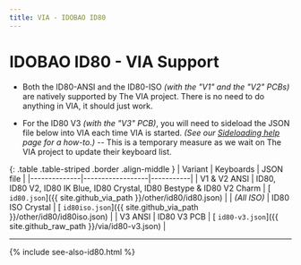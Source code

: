 ```yaml
---
title: VIA - IDOBAO ID80
---
```


# IDOBAO ID80 - VIA Support

<div class="border shadow shadow-sm border-info bg-info bg-opacity-10 rounded-3 p-2 mb-4 text-opacity-75">
  <ul class="fa-ul mb-0 me-1">
    <li><span class="fa-li"><i class="fas fa-info-circle text-info"></i></span>
    Both the ID80-ANSI and the ID80-ISO <i>(with the "V1" and the "V2" PCBs)</i> are natively supported by The VIA project.
    There is no need to do anything in VIA, it should just work.
    </li>
  </ul>
</div>

<div class="border shadow shadow-sm border-warning bg-warning bg-opacity-10 rounded-3 p-2 mb-4 text-opacity-75">
  <ul class="fa-ul mb-0 me-1">
    <li><span class="fa-li"><i class="fas fa-exclamation-circle text-warning"></i></span>
    For the ID80 V3 <i>(with the "V3" PCB)</i>, you will need to sideload the JSON file below into VIA each time VIA is started.
    <i>(See our <a href="/manuals/via/sideload"><i class="fas fa-book"></i> Sideloading help</a> page for a how-to.)</i>
    -- This is a temporary measure as we wait on The VIA project to update their keyboard list.
    </li>
  </ul>
</div>


{: .table .table-striped .border .align-middle }
| Variant      | Keyboards        | JSON file |
|--------------|------------------|-----------|
| V1 & V2 ANSI | ID80, ID80 V2, ID80 IK Blue, ID80 Crystal, ID80 Bestype & ID80 V2 Charm | [<i class="fab fa-github-alt"></i> `id80.json`]({{ site.github_via_path }}/other/id80/id80.json) |
| *(All ISO)* | ID80 ISO Crystal | [<i class="fab fa-github-alt"></i> `id80iso.json`]({{ site.github_via_path }}/other/id80/id80iso.json) | 
| V3 ANSI     | ID80 V3 PCB | [<i class="fas fa-code"></i> `id80-v3.json`]({{ site.github_raw_path }}/via/id80-v3.json) |

---

{% include see-also-id80.html %}
